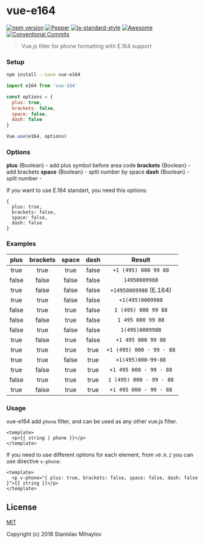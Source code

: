 # vue-e164
[![npm version](https://img.shields.io/npm/v/vue-e164.svg?style=flat-square)](https://www.npmjs.org/package/vue-e164)
[![Pepper](https://pepper.ink/static/badge.svg)](https://pepper.ink)
[![js-standard-style](https://img.shields.io/badge/code%20style-standard-brightgreen.svg)](http://standardjs.com)
[![Awesome](https://cdn.rawgit.com/sindresorhus/awesome/d7305f38d29fed78fa85652e3a63e154dd8e8829/media/badge.svg)](https://github.com/sindresorhus/awesome)
[![Conventional Commits](https://img.shields.io/badge/Conventional%20Commits-1.0.0-yellow.svg)](https://conventionalcommits.org)
> Vue.js filter for phone formatting with E.164 support

### Setup

``` bash
npm install --save vue-e164
```

```javascript
import e164 from 'vue-164'

const options = {
  plus: true,
  brackets: false,
  space: false,
  dash: false
}

Vue.use(e164, options)
```

### Options

**plus** {Boolean} - add plus symbol before area code
**brackets** {Boolean}  - add brackets
**space** {Boolean} - split number by space
**dash** {Boolean} - split number -

If you want to use E.164 standart, you need this options:

```
{
  plus: true,
  brackets: false,
  space: false,
  dash: false
}
```

### Examples
|  plus | brackets | space | dash  |         Result         |
|:-----:|:--------:|:-----:|:-----:|:----------------------:|
|  true |   true   |  true | false |  `+1 (495) 000 99 88`  |
| false |   false  | false | false |      `14950009988`     |
|  true |   false  | false | false | `+14950009988` (E.164) |
|  true |   true   | false | false |    `+1(495)0009988`    |
| false |   true   |  true | false |   `1 (495) 000 99 88`  |
| false |   false  |  true | false |    `1 495 000 99 88`   |
| false |   true   | false | false |     `1(495)0009988`    |
|  true |   false  |  true | false |   `+1 495 000 99 88`   |
|  true |   true   |  true | true  |`+1 (495) 000 - 99 - 88`|
|  true |   true   | false | true  |   `+1(495)000-99-88`   |
|  true |   false  |  true | true  | `+1 495 000 - 99 - 88` |
| false |   true   |  true | true  |`1 (495) 000 - 99 - 88` |
|  true |   false  |  true | true  | `+1 495 000 - 99 - 88` |

### Usage

vue-e164 add `phone` filter, and can be used as any other vue.js filter.
```
<template>
  <p>{{ string | phone }}</p>
</template>
```

If you need to use different options for each element, from `v0.0.2` you can use directive `v-phone`:
```
<template>
  <p v-phone="{ plus: true, brackets: false, space: false, dash: false }">{{ string }}</p>
</template>
```

## License

[MIT](http://opensource.org/licenses/MIT)

Copyright (c) 2018 Stanislav Mihaylov